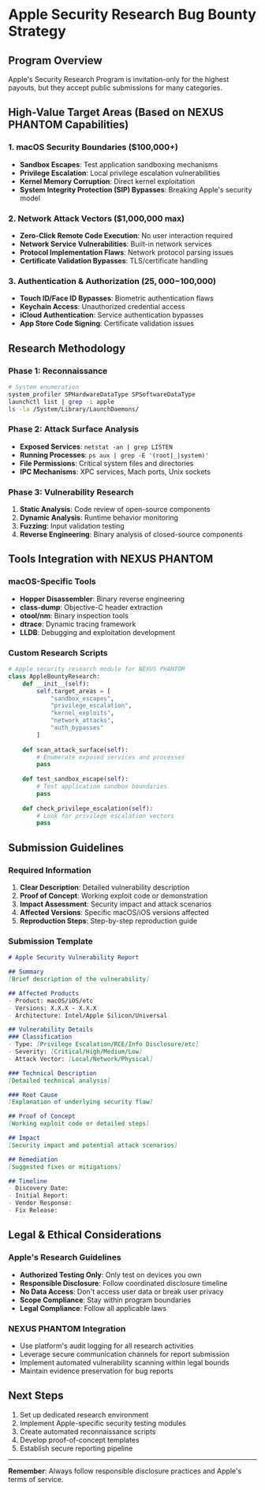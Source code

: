 # Apple Security Research Bug Bounty Strategy

## Program Overview
Apple's Security Research Program is invitation-only for the highest payouts, but they accept public submissions for many categories.

## High-Value Target Areas (Based on NEXUS PHANTOM Capabilities)

### 1. macOS Security Boundaries ($100,000+)
- **Sandbox Escapes**: Test application sandboxing mechanisms
- **Privilege Escalation**: Local privilege escalation vulnerabilities
- **Kernel Memory Corruption**: Direct kernel exploitation
- **System Integrity Protection (SIP) Bypasses**: Breaking Apple's security model

### 2. Network Attack Vectors ($1,000,000 max)
- **Zero-Click Remote Code Execution**: No user interaction required
- **Network Service Vulnerabilities**: Built-in network services
- **Protocol Implementation Flaws**: Network protocol parsing issues
- **Certificate Validation Bypasses**: TLS/certificate handling

### 3. Authentication & Authorization ($25,000-$100,000)
- **Touch ID/Face ID Bypasses**: Biometric authentication flaws
- **Keychain Access**: Unauthorized credential access
- **iCloud Authentication**: Service authentication bypasses
- **App Store Code Signing**: Certificate validation issues

## Research Methodology

### Phase 1: Reconnaissance
```bash
# System enumeration
system_profiler SPHardwareDataType SPSoftwareDataType
launchctl list | grep -i apple
ls -la /System/Library/LaunchDaemons/
```

### Phase 2: Attack Surface Analysis
- **Exposed Services**: `netstat -an | grep LISTEN`
- **Running Processes**: `ps aux | grep -E '(root|_|system)'`
- **File Permissions**: Critical system files and directories
- **IPC Mechanisms**: XPC services, Mach ports, Unix sockets

### Phase 3: Vulnerability Research
1. **Static Analysis**: Code review of open-source components
2. **Dynamic Analysis**: Runtime behavior monitoring
3. **Fuzzing**: Input validation testing
4. **Reverse Engineering**: Binary analysis of closed-source components

## Tools Integration with NEXUS PHANTOM

### macOS-Specific Tools
- **Hopper Disassembler**: Binary reverse engineering
- **class-dump**: Objective-C header extraction
- **otool/nm**: Binary inspection tools
- **dtrace**: Dynamic tracing framework
- **LLDB**: Debugging and exploitation development

### Custom Research Scripts
```python
# Apple security research module for NEXUS PHANTOM
class AppleBountyResearch:
    def __init__(self):
        self.target_areas = [
            "sandbox_escapes",
            "privilege_escalation", 
            "kernel_exploits",
            "network_attacks",
            "auth_bypasses"
        ]
    
    def scan_attack_surface(self):
        # Enumerate exposed services and processes
        pass
    
    def test_sandbox_escape(self):
        # Test application sandbox boundaries
        pass
    
    def check_privilege_escalation(self):
        # Look for privilege escalation vectors
        pass
```

## Submission Guidelines

### Required Information
1. **Clear Description**: Detailed vulnerability description
2. **Proof of Concept**: Working exploit code or demonstration
3. **Impact Assessment**: Security impact and attack scenarios
4. **Affected Versions**: Specific macOS/iOS versions affected
5. **Reproduction Steps**: Step-by-step reproduction guide

### Submission Template
```markdown
# Apple Security Vulnerability Report

## Summary
[Brief description of the vulnerability]

## Affected Products
- Product: macOS/iOS/etc
- Versions: X.X.X - X.X.X
- Architecture: Intel/Apple Silicon/Universal

## Vulnerability Details
### Classification
- Type: [Privilege Escalation/RCE/Info Disclosure/etc]
- Severity: [Critical/High/Medium/Low]
- Attack Vector: [Local/Network/Physical]

### Technical Description
[Detailed technical analysis]

### Root Cause
[Explanation of underlying security flaw]

## Proof of Concept
[Working exploit code or detailed steps]

## Impact
[Security impact and potential attack scenarios]

## Remediation
[Suggested fixes or mitigations]

## Timeline
- Discovery Date: 
- Initial Report: 
- Vendor Response: 
- Fix Release: 
```

## Legal & Ethical Considerations

### Apple's Research Guidelines
- **Authorized Testing Only**: Only test on devices you own
- **Responsible Disclosure**: Follow coordinated disclosure timeline
- **No Data Access**: Don't access user data or break user privacy
- **Scope Compliance**: Stay within program boundaries
- **Legal Compliance**: Follow all applicable laws

### NEXUS PHANTOM Integration
- Use platform's audit logging for all research activities
- Leverage secure communication channels for report submission
- Implement automated vulnerability scanning within legal bounds
- Maintain evidence preservation for bug reports

## Next Steps
1. Set up dedicated research environment
2. Implement Apple-specific security testing modules
3. Create automated reconnaissance scripts
4. Develop proof-of-concept templates
5. Establish secure reporting pipeline

---
**Remember**: Always follow responsible disclosure practices and Apple's terms of service.
